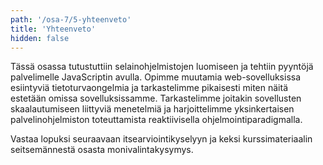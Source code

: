 ```yaml
---
path: '/osa-7/5-yhteenveto'
title: 'Yhteenveto'
hidden: false
---
```


Tässä osassa tutustuttiin selainohjelmistojen luomiseen ja tehtiin pyyntöjä palvelimelle JavaScriptin avulla. Opimme muutamia web-sovelluksissa esiintyviä tietoturvaongelmia ja tarkastelimme pikaisesti miten näitä estetään omissa sovelluksissamme. Tarkastelimme joitakin sovellusten skaalautumiseen liittyviä menetelmiä ja harjoittelimme yksinkertaisen palvelinohjelmiston toteuttamista reaktiivisella ohjelmointiparadigmalla.

Vastaa lopuksi seuraavaan itsearviointikyselyyn ja keksi kurssimateriaalin seitsemännestä osasta monivalintakysymys.


<quiz id="5cb8ba72c99c4e46a4398dfd"></quiz>

<quiz id="5cb8bb46a4fb9e4613a5ac31"></quiz>
